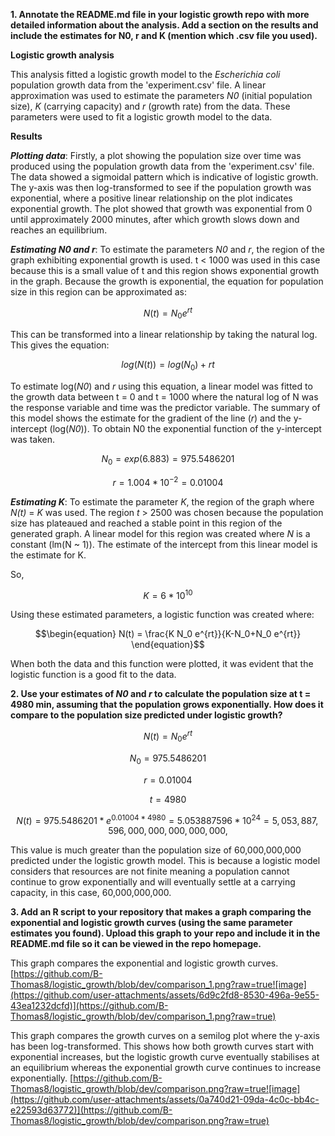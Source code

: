 **1. Annotate the README.md file in your logistic growth repo with more detailed information about the analysis. Add a section on the results and include the estimates for N0, r and K (mention which .csv file you used).**

**Logistic growth analysis**

This analysis fitted a logistic growth model to the *Escherichia coli* population growth data from the 'experiment.csv' file. A linear approximation was used to estimate the parameters *N0* (initial population size), *K* (carrying capacity) and *r* (growth rate) from the data. These parameters were used to fit a logistic growth model to the data. 

**Results**

***Plotting data***: Firstly, a plot showing the population size over time was produced using the population growth data from the 'experiment.csv' file. The data showed a sigmoidal pattern which is indicative of logistic growth. The y-axis was then log-transformed to see if the population growth was exponential, where a positive linear relationship on the plot indicates exponential growth. The plot showed that growth was exponential from 0 until approximately 2000 minutes, after which growth slows down and reaches an equilibrium. 

***Estimating N0 and r***:
To estimate the parameters *N0* and *r*, the region of the graph exhibiting exponential growth is used. t < 1000 was used in this case because this is a small value of t and this region shows exponential growth in the graph. Because the growth is exponential, the equation for population size in this region can be approximated as:
  ```math
\begin{equation}
N(t) = N_0 e^{rt}
\end{equation}
```
This can be transformed into a linear relationship by taking the natural log. This gives the equation:
  ```math
\begin{equation}
log(N(t)) = log(N_0) + rt
\end{equation}
```
To estimate log(*N0*) and *r* using this equation, a linear model was fitted to the growth data between t = 0 and t = 1000 where the natural log of N was the response variable and time was the predictor variable. The summary of this model shows the estimate for the gradient of the line (*r*) and the y-intercept (log(*N0*)). To obtain N0 the exponential function of the y-intercept was taken.
```math
\begin{equation}
N_0 = exp(6.883) = 975.5486201
\end{equation}
```

```math
\begin{equation}
 r = 1.004 * 10^{-2} = 0.01004
\end{equation}
```



***Estimating K***:
To estimate the parameter *K*, the region of the graph where *N(t)* = *K* was used. The region *t* > 2500 was chosen because the population size has plateaued and reached a stable point in this region of the generated graph. A linear model for this region was created where *N* is a constant (lm(N ~ 1)). The estimate of the intercept from this linear model is the estimate for K.

  So,
  ```math
\begin{equation}
K = 6 * 10^{10}
\end{equation}
```


Using these estimated parameters, a logistic function was created where:
  ```math
\begin{equation}
N(t) = \frac{K N_0 e^{rt}}{K-N_0+N_0 e^{rt}}
\end{equation}
```



When both the data and this function were plotted, it was evident that the logistic function is a good fit to the data. 







**2. Use your estimates of *N0* and *r* to calculate the population size at t = 4980 min, assuming that the population grows exponentially. How does it compare to the population size predicted under logistic growth?**
 ```math
\begin{equation}
N(t) = N_0 e^{rt}
\end{equation}
```
  ```math
\begin{equation}
N_0 = 975.5486201
\end{equation}
```
  ```math
\begin{equation}
r = 0.01004
\end{equation}
```
  ```math
\begin{equation}
t = 4980
\end{equation}
```
  ```math
\begin{equation}
N(t) = 975.5486201 * e^{0.01004*4980} = 5.053887596*10^{24} = 5,053,887,596,000,000,000,000,000
\end{equation},
```

This value is much greater than the population size of 60,000,000,000 predicted under the logistic growth model. This is because a logistic model considers that resources are not finite meaning a population cannot continue to grow exponentially and will eventually settle at a carrying capacity, in this case, 60,000,000,000.


**3. Add an R script to your repository that makes a graph comparing the exponential and logistic growth curves (using the same parameter estimates you found). Upload this graph to your repo and include it in the README.md file so it can be viewed in the repo homepage.**

This graph compares the exponential and logistic growth curves.
[https://github.com/B-Thomas8/logistic_growth/blob/dev/comparison_1.png?raw=true![image](https://github.com/user-attachments/assets/6d9c2fd8-8530-496a-9e55-43ea1232dcfd)](https://github.com/B-Thomas8/logistic_growth/blob/dev/comparison_1.png?raw=true)



This graph compares the growth curves on a semilog plot where the y-axis has been log-transformed. This shows how both growth curves start with exponential increases, but the logistic growth curve eventually stabilises at an equilibrium whereas the exponential growth curve continues to increase exponentially.
[https://github.com/B-Thomas8/logistic_growth/blob/dev/comparison.png?raw=true![image](https://github.com/user-attachments/assets/0a740d21-09da-4c0c-bb4c-e22593d63772)](https://github.com/B-Thomas8/logistic_growth/blob/dev/comparison.png?raw=true)


